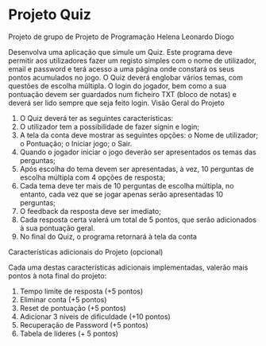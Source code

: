 # Projeto Quiz
 Projeto de grupo de Projeto de Programação
Helena Leonardo Diogo



Desenvolva uma aplicação que simule um Quiz. Este programa deve permitir aos 
utilizadores fazer um registo simples com o nome de utilizador, email e password e terá 
acesso a uma página onde constará os seus pontos acumulados no jogo. O Quiz deverá 
englobar vários temas, com questões de escolha múltipla. O login do jogador, bem como 
a sua pontuação devem ser guardados num ficheiro TXT (bloco de notas) e deverá ser 
lido sempre que seja feito login.
Visão Geral do Projeto
1. O Quiz deverá ter as seguintes características:
2. O utilizador tem a possibilidade de fazer signin e login;
3. A tela da conta deve mostrar as seguintes opções:
o Nome de utilizador;
o Pontuação;
o Iniciar jogo;
o Sair.
4. Quando o jogador iniciar o jogo deverão ser apresentados os temas das 
perguntas;
5. Após escolha do tema devem ser apresentadas, à vez, 10 perguntas de 
escolha múltipla com 4 opções de resposta;
6. Cada tema deve ter mais de 10 perguntas de escolha múltipla, no entanto, 
cada vez que se jogar apenas serão apresentadas 10 perguntas;
7. O feedback da resposta deve ser imediato;
8. Cada resposta certa valerá um total de 5 pontos, que serão adicionados à 
sua pontuação geral.
9. No final do Quiz, o programa retornará à tela da conta

Características adicionais do Projeto (opcional)

Cada uma destas características adicionais implementadas, valerão mais pontos 
à nota final do projeto:
1. Tempo limite de resposta (+5 pontos)
2. Eliminar conta (+5 pontos)
3. Reset de pontuação (+5 pontos)
4. Adicionar 3 níveis de dificuldade (+10 pontos)
5. Recuperação de Password (+5 pontos)
6. Tabela de líderes (+ 5 pontos)

 
